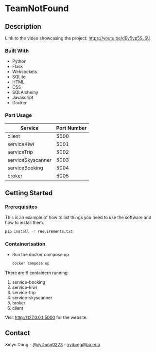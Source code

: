 # TeamNotFound

## Description

Link to the video showcasing the project: https://youtu.be/dEv5yp5S_SU


### Built With

* Python
* Flask
* Websockets
* SQLite
* HTML
* CSS
* SQLAlchemy
* Javascript
* Docker

### Port Usage

| Service           | Port Number |
|-------------------|-------------|
| client            | 5000        |
| serviceKiwi       | 5001        |
| serviceTrip       | 5002        |
| serviceSkyscanner | 5003        |
| serviceBooking    | 5004        |
| broker            | 5005        |

## Getting Started

### Prerequisites

This is an example of how to list things you need to use the software and how to install them.

```sh
pip install -r requirements.txt
```

### Containerisation

* Run the docker compose up
    ```sh
    docker compose up
    ```

There are 6 containern running
1. service-booking
2. service-kiwi
3. service-trip
4. service-skyscanner
5. broker
6. client

Visit http://127.0.0.1:5000 for the website.



## Contact

Xinyu Dong - [@xyDong0223](https://gitlab.com/xyDong0223) - xydong@bu.edu

